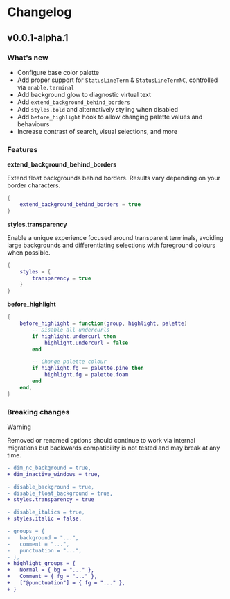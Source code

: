 # Changelog

## v0.0.1-alpha.1

### What's new

- Configure base color palette
- Add proper support for `StatusLineTerm` & `StatusLineTermNC`, controlled via `enable.terminal`
- Add background glow to diagnostic virtual text
- Add `extend_background_behind_borders`
- Add `styles.bold` and alternatively styling when disabled
- Add `before_highlight` hook to allow changing palette values and behaviours
- Increase contrast of search, visual selections, and more

### Features

**extend_background_behind_borders**

Extend float backgrounds behind borders. Results vary depending on your border characters.

```lua
{
    extend_background_behind_borders = true
}
```

**styles.transparency**

Enable a unique experience focused around transparent terminals, avoiding large backgrounds and differentiating selections with foreground colours when possible.

```lua
{
    styles = {
        transparency = true
    }
}
```

**before_highlight**

```lua
{
    before_highlight = function(group, highlight, palette)
        -- Disable all undercurls
        if highlight.undercurl then
            highlight.undercurl = false
        end

        -- Change palette colour
        if highlight.fg == palette.pine then
            highlight.fg = palette.foam
        end
    end,
}
```

### Breaking changes

> [!WARNING]
> Removed or renamed options should continue to work via internal migrations but backwards compatibility is not tested and may break at any time.

```diff
- dim_nc_background = true,
+ dim_inactive_windows = true,

- disable_background = true,
- disable_float_background = true,
+ styles.transparency = true

- disable_italics = true,
+ styles.italic = false,

- groups = {
-   background = "...",
-   comment = "...",
-   punctuation = "...",
- },
+ highlight_groups = {
+   Normal = { bg = "..." },
+   Comment = { fg = "..." },
+   ["@punctuation"] = { fg = "..." },
+ }
```
